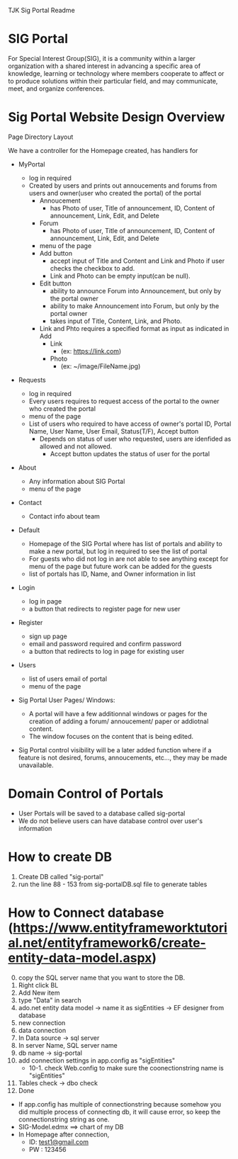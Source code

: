 TJK Sig Portal Readme
# SIG Portal

For Special Interest Group(SIG), it is a community within a larger organization with a shared interest in advancing a specific area of knowledge, learning or technology where members cooperate to affect or to produce solutions within their particular field, and may communicate, meet, and organize conferences.


# Sig Portal Website Design Overview

Page Directory Layout

We have a controller for the Homepage created, has handlers for
- MyPortal
    - log in required
    - Created by users and prints out annoucements and forums from users and owner(user who created the portal) of the portal
        - Annoucement
            - has Photo of user, Title of announcement, ID, Content of announcement, Link, Edit, and Delete 
        - Forum
            - has Photo of user, Title of announcement, ID, Content of announcement, Link, Edit, and Delete
        - menu of the page
        - Add button
            - accept input of Title and Content and Link and Photo if user checks the checkbox to add.
            - Link and Photo can be empty input(can be null).
        - Edit button
            - ability to announce Forum into Announcement, but only by the portal owner
            - ability to make Announcement into Forum, but only by the portal owner
            - takes input of Title, Content, Link, and Photo.
        - Link and Phto requires a specified format as input as indicated in Add
            - Link
                -  (ex: https://link.com)
            - Photo
                - (ex: ~/image/FileName.jpg)
- Requests
    - log in required
    - Every users requires to request access of the portal to the owner who created the portal
    - menu of the page
    - List of users who required to have access of owner's portal
        ID, Portal Name, User Name, User Email, Status(T/F), Accept button
        - Depends on status of user who requested, users are idenfided as allowed and not allowed.
            - Accept button updates the status of user for the portal
- About
    - Any information about SIG Portal
    - menu of the page
- Contact
    - Contact info about team
- Default
    - Homepage of the SIG Portal where has list of portals and ability to make a new portal, but log in required to see the list of portal
    - For guests who did not log in are not able to see anything except for menu of the page but future work can be added for the guests
    - list of portals has ID, Name, and Owner information in list
- Login
    - log in page
    - a button that redirects to register page for new user
- Register
    - sign up page
    - email and password required and confirm password
    - a button that redirects to log in page for existing user
- Users
    - list of users email of portal
    - menu of the page


- Sig Portal User Pages/ Windows:
    - A portal will have a few additionnal windows or pages for the creation of adding a forum/ annoucement/ paper or addiotnal content. 
    - The window focuses on the content that is being edited.

- Sig Portal control visibility will be a later added function where if a feature is not desired, forums, annoucements, etc..., they may be made unavailable. 

# Domain Control of Portals

- User Portals will be saved to a database called sig-portal
- We do not believe users can have database control over user's information

# How to create DB
1. Create DB called "sig-portal"
2. run the line 88 - 153 from sig-portalDB.sql file to generate tables

# How to Connect database (https://www.entityframeworktutorial.net/entityframework6/create-entity-data-model.aspx)
0. copy the SQL server name that you want to store the DB.
1. Right click BL
2. Add New item
3. type "Data" in search
4. ado.net entity data model -> name it as sigEntities -> EF designer from database
5. new connection
6. data connection
7. In Data source -> sql server
8. In server Name, SQL server name
9. db name -> sig-portal
10. add connection settings in app.config as "sigEntities"
    - 10-1. check Web.config to make sure the coonectionstring name is "sigEntities"
11. Tables check -> dbo check
12. Done

* If app.config has multiple of connectionstring because somehow you did multiple process of connecting db, it will cause error, so keep the connectionstring string as one.
* SIG-Model.edmx ==> chart of my DB
* In Homepage after connection, 
    - ID: test1@gmail.com
    - PW : 123456
